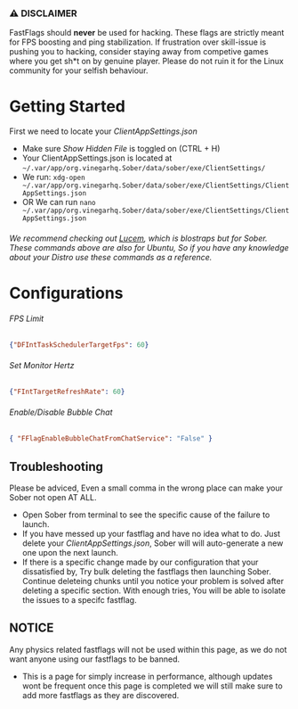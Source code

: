 ### ⚠️   DISCLAIMER
FastFlags should **never** be used for hacking. These flags are strictly meant for FPS boosting and ping stabilization. If frustration over skill-issue is pushing you to hacking, consider staying away from competive games where you get sh*t on by genuine player. Please do not ruin it for the Linux community for your selfish behaviour.
# Getting Started
First we need to locate your _ClientAppSettings.json_
- Make sure _Show Hidden File_ is toggled on (CTRL + H)
- Your ClientAppSettings.json is located at `~/.var/app/org.vinegarhq.Sober/data/sober/exe/ClientSettings/`
- We run: `xdg-open ~/.var/app/org.vinegarhq.Sober/data/sober/exe/ClientSettings/ClientAppSettings.json`
- OR We can run `nano ~/.var/app/org.vinegarhq.Sober/data/sober/exe/ClientSettings/ClientAppSettings.json`

###### We recommend checking out [Lucem](https://github.com/xTrayambak/lucem), which is blostraps but for Sober. These commands above are also for Ubuntu, So if you have any knowledge about your Distro use these commands as a reference.

# Configurations
###### FPS Limit
```json
{"DFIntTaskSchedulerTargetFps": 60}
```
###### Set Monitor Hertz
```json
{"FIntTargetRefreshRate": 60}
```
###### Enable/Disable Bubble Chat
```json
{ "FFlagEnableBubbleChatFromChatService": "False" }
```

## Troubleshooting
Please be adviced, Even a small comma in the wrong place can make your Sober not open AT ALL. 
- Open Sober from terminal to see the specific cause of the failure to launch.
- If you have messed up your fastflag and have no idea what to do. Just delete your _ClientAppSettings.json_, Sober will will auto-generate a new one upon the next launch.
- If there is a specific change made by our configuration that your dissatisfied by, Try bulk deleting the fastflags then launching Sober. Continue deleteing chunks until you notice your problem is solved after deleting a specific section. With enough tries, You will be able to isolate the issues to a specifc fastflag.

## NOTICE
Any physics related fastflags will not be used within this page, as we do not want anyone using our fastflags to be banned.
- This is a page for simply increase in performance, although updates wont be frequent once this page is completed we will still make sure to add more fastflags as they are discovered.
